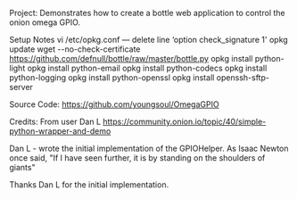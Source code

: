 Project:
Demonstrates how to create a bottle web application to control the
onion omega GPIO.

Setup Notes
vi /etc/opkg.conf
— delete line ‘option check_signature 1'
opkg update
wget --no-check-certificate https://github.com/defnull/bottle/raw/master/bottle.py
opkg install python-light
opkg install python-email
opkg install python-codecs
opkg install python-logging
opkg install python-openssl
opkg install openssh-sftp-server


Source Code:
https://github.com/youngsoul/OmegaGPIO


Credits:
From user Dan L
https://community.onion.io/topic/40/simple-python-wrapper-and-demo

Dan L - wrote the initial implementation of the GPIOHelper.  As Isaac Newton
once said, "If I have seen further, it is by standing on the shoulders of giants"

Thanks Dan L for the initial implementation.
